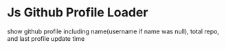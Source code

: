 # Js Github Profile Loader

show github profile including name(username if name was null), total repo, and last profile update time 
